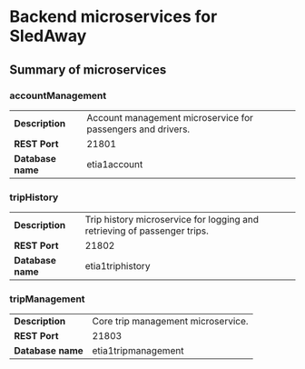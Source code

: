 # Backend microservices for SledAway

## Summary of microservices

### accountManagement

|      |      |
| ---- | ---- |
| **Description** | Account management microservice for passengers and drivers. |
| **REST Port** | 21801 |
| **Database name** | etia1account |

### tripHistory

|      |      |
| ---- | ---- |
| **Description** | Trip history microservice for logging and retrieving of passenger trips. |
| **REST Port** | 21802 |
| **Database name** | etia1triphistory |

### tripManagement

|      |      |
| ---- | ---- |
| **Description** | Core trip management microservice. |
| **REST Port** | 21803 |
| **Database name** | etia1tripmanagement |
